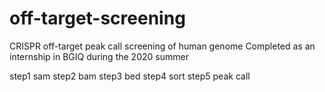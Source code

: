 # off-target-screening
CRISPR off-target peak call screening of human genome 
Completed as an internship in BGIQ during the 2020 summer

step1 sam
step2 bam
step3 bed
step4 sort
step5 peak call
